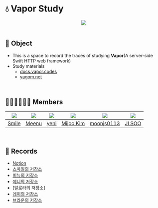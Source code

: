 # 💧 Vapor Study

<div align="center">

<img src="https://repository-images.githubusercontent.com/49910095/8c5be280-5bbd-11ea-83c7-7fb50300e4df">
    
</div>
<br>

## 🎯 Object

- This is a space to record the traces of studying **Vapor**(A server-side Swift HTTP web framework)
- Study materials
    - [docs.vapor.codes](https://docs.vapor.codes)
    - [yagom.net](https://yagom.net/courses/start-vapor/)

<br>

## 👨🏻‍💻👩🏻‍💻 Members

|<img src="https://github.com/sustainable-git.png">|<img src="https://github.com/taek0622.png">|<img src="https://github.com/yeniful.png">|<img src="https://github.com/compuTasha.png">|<img src="https://github.com/moonjs0113.png">|<img src="https://github.com/deslog.png">|
|:-:|:-:|:-:|:-:|:-:|:-:|
|[Smile](https://github.com/sustainable-git)|[Meenu](https://github.com/taek0622)|[yeni](https://github.com/yeniful)|[Mijoo Kim](https://github.com/compuTasha)|[moonjs0113](https://github.com/moonjs0113)|[JI SOO](https://github.com/deslog)|

<br>

## 📝 Records

- [Notion](https://www.notion.so/yeniful/Vapor-9ba3cc950e6848a392934014252b0f19)
- [스마일의 저장소](./smile/)
- [미뉴의 저장소](./meenu/)
- [예니의 저장소](./yeniful/)
- [알로라의 저장소]
- [레이의 저장소](./Rey/)
- [브라운의 저장소](./brown/)
